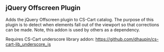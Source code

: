 ## jQuery Offscreen Plugin
Adds the jQuery Offscreen plugin to CS-Cart catalog. The purpose of this plugin is to detect when elements fall out of the viewport so that corrections can be made. Note, this addon is used by others as a dependency.

Requires CS-Cart underscore library addon: https://github.com/dhaupin/cs-cart-lib_underscore_js
